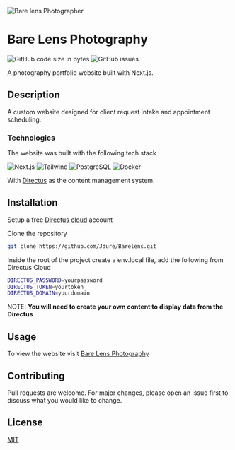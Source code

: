 ![Bare lens Photographer](https://res.cloudinary.com/dhfp2qscl/image/upload/v1678113420/portfolio/Color_logo_with_background_uqtgow.png)

# Bare Lens Photography
![GitHub code size in bytes](https://img.shields.io/github/languages/code-size/jdure/Barelens)
![GitHub issues](https://img.shields.io/github/issues/Jdure/Barelens)

A photography portfolio website built with Next.js. 

## Description

A custom website designed for client request intake and appointment scheduling.  

### Technologies

The website was built with the following tech stack

![Next.js](	https://img.shields.io/badge/Next.js-000?logo=nextdotjs&logoColor=fff&style=for-the-badge)
![Tailwind](https://img.shields.io/badge/Tailwind_CSS-38B2AC?style=for-the-badge&logo=tailwind-css&logoColor=white)
![PostgreSQL](https://img.shields.io/badge/PostgreSQL-316192?style=for-the-badge&logo=postgresql&logoColor=white)
![Docker](	https://img.shields.io/badge/docker-%230db7ed.svg?style=for-the-badge&logo=docker&logoColor=white)

With [Directus](https://directus.io/) as the content management system.

## Installation

Setup a free [Directus cloud](https://directus.cloud/) account

Clone the repository

```bash
git clone https://github.com/Jdure/Barelens.git
```

Inside the root of the project create a env.local file, add the following from Directus Cloud

```bash
DIRECTUS_PASSWORD=yourpassword
DIRECTUS_TOKEN=yourtoken
DIRECTUS_DOMAIN=yourdomain
```

NOTE: **You will need to create your own content to display data from the Directus**

## Usage

To view the website visit [Bare Lens Photography](https://barelens.vercel.app/)

## Contributing

Pull requests are welcome. For major changes, please open an issue first
to discuss what you would like to change.

## License

[MIT](https://choosealicense.com/licenses/mit/)